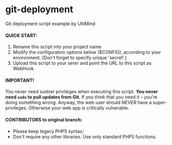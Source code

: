 # git-deployment

Git deployment script example by UtilMind

#### QUICK START:
1. Rename this script into your project name
2. Modify the configuration options below ($CONFIG), according to your environment. (Don't forget to specify unique 'secret'.)
3. Upload this script to your serer and point the URL to this script as WebHook.

#### IMPORTANT!
You never need sudoer privileges when executing this script. <b>You never need `sudo` to pull updates from Git.</b>
If you think that you need it – you’re doing something wrong. Anyway, the web user should _NEVER_ have a super-privileges. Otherwise your web app is critically vulnerable.

#### CONTRIBUTORS to original branch:
* Please keep legacy PHP5 syntax;
* Don't require any other libraries. Use only standard PHP5 functions.
